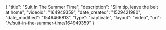 {
    "title": "Suit In The Summer Time",
    "description": "Slim tip, leave the belt at home",
    "videoid": "164949359",
    "date_created": "1529421980",
    "date_modified": "1546466813",
    "type": "captivate",
    "layout": "video",
    "url": "\/v\/suit-in-the-summer-time\/164949359"
}